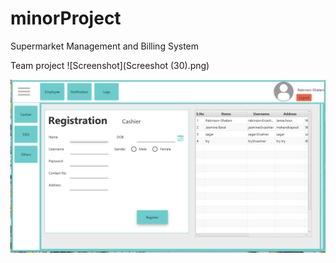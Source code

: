 # minorProject
Supermarket Management and Billing System

Team project
![Screenshot](Screeshot (30).png)

![Screenshot](supermarket1.png)


